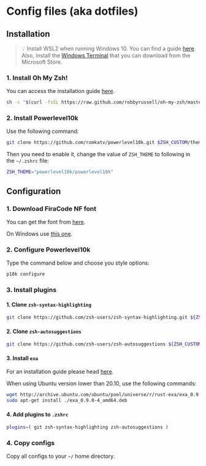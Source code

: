 # Config files (aka dotfiles)

## Installation

> :bulb: Install WSL2 when running Windows 10. You can find a guide [here](https://docs.microsoft.com/pl-pl/windows/wsl/install-win10). Also, install the  [Windows Terminal](https://www.microsoft.com/en-us/p/windows-terminal/9n0dx20hk701?activetab=pivot:overviewtab) that you can download from the Microsoft Store.

### 1. Install Oh My Zsh!

You can access the installation guide [here](https://github.com/ohmyzsh/ohmyzsh/wiki/Installing-ZSH).

```zsh
sh -c "$(curl -fsSL https://raw.github.com/robbyrussell/oh-my-zsh/master/tools/install.sh)"
```

### 2. Install Powerlevel10k

Use the following command:

```zsh
git clone https://github.com/romkatv/powerlevel10k.git $ZSH_CUSTOM/themes/powerlevel10k
```

Then you need to enable it, change the value of `ZSH_THEME` to following in the `~/.zshrc` file:

```zsh
ZSH_THEME="powerlevel10k/powerlevel10k"
```

## Configuration

### 1. Download FiraCode NF font

You can get the font from [here](https://github.com/ryanoasis/nerd-fonts/raw/master/patched-fonts/FiraCode/Medium/complete/Fira%20Code%20Medium%20Nerd%20Font%20Complete.ttf).

On Windows use [this one](https://github.com/ryanoasis/nerd-fonts/raw/master/patched-fonts/FiraCode/Medium/complete/Fira%20Code%20Medium%20Nerd%20Font%20Complete%20Windows%20Compatible.ttf).

### 2. Configure Powerlevel10k

Type the command below and choose you style options:

```zsh
p10k configure
```

### 3. Install plugins

#### 1. Clone `zsh-syntax-highlighting`

```zsh
git clone https://github.com/zsh-users/zsh-syntax-highlighting.git ${ZSH_CUSTOM:-~/.oh-my-zsh/custom}/plugins/zsh-syntax-highlighting
```

#### 2. Clone `zsh-autosuggestions`

```zsh
git clone https://github.com/zsh-users/zsh-autosuggestions ${ZSH_CUSTOM:-~/.oh-my-zsh/custom}/plugins/zsh-autosuggestions
```

#### 3. Install `exa`

For an installation guide please head [here](https://the.exa.website/install).

When using Ubuntu version lower than 20.10, use the following commands:

```zsh
wget http://archive.ubuntu.com/ubuntu/pool/universe/r/rust-exa/exa_0.9.0-4_amd64.deb
sudo apt-get install ./exa_0.9.0-4_amd64.deb
```

#### 4. Add plugins to `.zshrc`

```zsh
plugins=( git zsh-syntax-highlighting zsh-autosuggestions )
```

### 4. Copy configs

Copy all configs to your `~/` home directory.
